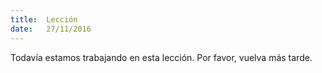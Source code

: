 ```yaml
---
title:  Lección
date:   27/11/2016
---
```


Todavía estamos trabajando en esta lección. Por favor, vuelva más tarde.